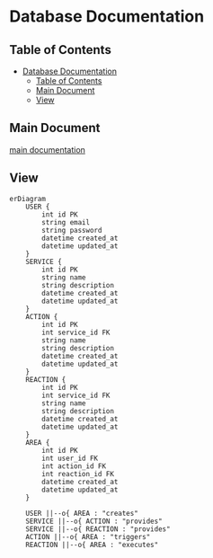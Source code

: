 # Database Documentation

## Table of Contents

- [Database Documentation](#database-documentation)
  - [Table of Contents](#table-of-contents)
  - [Main Document](#main-document)
  - [View](#view)

## Main Document

[main documentation](../README.md)

## View

```mermiad
erDiagram
    USER {
        int id PK
        string email
        string password
        datetime created_at
        datetime updated_at
    }
    SERVICE {
        int id PK
        string name
        string description
        datetime created_at
        datetime updated_at
    }
    ACTION {
        int id PK
        int service_id FK
        string name
        string description
        datetime created_at
        datetime updated_at
    }
    REACTION {
        int id PK
        int service_id FK
        string name
        string description
        datetime created_at
        datetime updated_at
    }
    AREA {
        int id PK
        int user_id FK
        int action_id FK
        int reaction_id FK
        datetime created_at
        datetime updated_at
    }

    USER ||--o{ AREA : "creates"
    SERVICE ||--o{ ACTION : "provides"
    SERVICE ||--o{ REACTION : "provides"
    ACTION ||--o{ AREA : "triggers"
    REACTION ||--o{ AREA : "executes"
```
